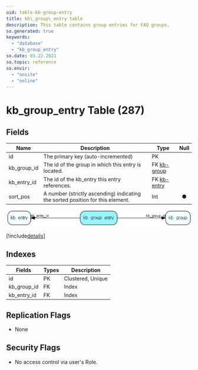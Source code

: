 ```yaml
---
uid: table-kb-group-entry
title: kb\_group\_entry table
description: This table contains group entries for FAQ groups.
so.generated: true
keywords:
  - "database"
  - "kb_group_entry"
so.date: 03.22.2021
so.topic: reference
so.envir:
  - "onsite"
  - "online"
---
```


# kb\_group\_entry Table (287)

## Fields

| Name | Description | Type | Null |
|------|-------------|------|:----:|
|id|The primary key (auto-incremented)|PK| |
|kb\_group\_id|The id of the group in which this entry is located.|FK [kb-group](kb-group.md)| |
|kb\_entry\_id|The id of the kb_entry this entry references.|FK [kb-entry](kb-entry.md)| |
|sort\_pos|A number (strictly ascending) indicating the sorted position for this element.|Int|&#x25CF;|


![kb_group_entry table relationship diagram](./media/kb_group_entry.png)

[!include[details](./includes/kb-group-entry.md)]

## Indexes

| Fields | Types | Description |
|--------|-------|-------------|
|id |PK |Clustered, Unique |
|kb\_group\_id |FK |Index |
|kb\_entry\_id |FK |Index |

## Replication Flags

* None

## Security Flags

* No access control via user's Role.

